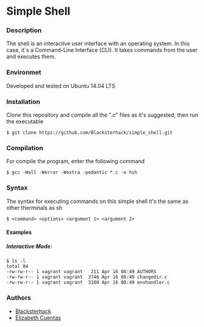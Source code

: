 # Simple Shell

### Description
The shell is an interactive user interface with an operating system. In this case, it´s a Command-Line Interface (CLI). It takes commands from the user and executes them. 

### Environmet
Developed and tested on Ubuntu 14.04 LTS

### Installation
Clone this repository and compile all the ".c" files as it's suggested, then run the executable

`$ git clone https://github.com/Blacksterhack/simple_shell.git`

### Compilation
For compile the program, enter the following command

`$ gcc -Wall -Werror -Wextra -pedantic *.c -o hsh`

### Syntax
The syntax for executing commands on this simple shell it's the same as other therminals as sh

`$ <command> <options> <argument 1> <argument 2> `

#### Examples
##### Interactive Mode:

    $ ls -l
    total 84
    -rw-rw-r-- 1 vagrant vagrant   211 Apr 16 08:49 AUTHORS
    -rw-rw-r-- 1 vagrant vagrant  3746 Apr 16 08:49 changedir.c
    -rw-rw-r-- 1 vagrant vagrant  3100 Apr 16 08:49 envhandler.c

### Authors
- [Blacksterhack](https://github.com/Blacksterhack)
- [Elizabeth Cuentas](https://github.com/)
